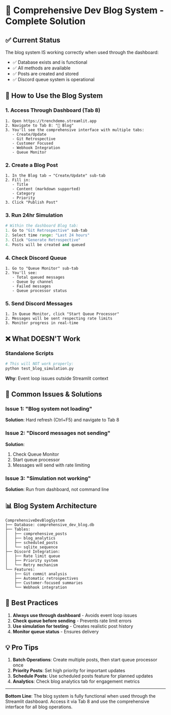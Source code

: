 # 📱 Comprehensive Dev Blog System - Complete Solution

## ✅ Current Status

The blog system IS working correctly when used through the dashboard:
- ✅ Database exists and is functional
- ✅ All methods are available
- ✅ Posts are created and stored
- ✅ Discord queue system is operational

## 🎯 How to Use the Blog System

### 1. **Access Through Dashboard (Tab 8)**
```
1. Open https://trenchdemo.streamlit.app
2. Navigate to Tab 8: "📱 Blog"
3. You'll see the comprehensive interface with multiple tabs:
   - Create/Update
   - Git Retrospective  
   - Customer Focused
   - Webhook Integration
   - Queue Monitor
```

### 2. **Create a Blog Post**
```
1. In the Blog tab → "Create/Update" sub-tab
2. Fill in:
   - Title
   - Content (markdown supported)
   - Category
   - Priority
3. Click "Publish Post"
```

### 3. **Run 24hr Simulation**
```python
# Within the dashboard Blog tab:
1. Go to "Git Retrospective" sub-tab
2. Select time range: "Last 24 hours"
3. Click "Generate Retrospective"
4. Posts will be created and queued
```

### 4. **Check Discord Queue**
```
1. Go to "Queue Monitor" sub-tab
2. You'll see:
   - Total queued messages
   - Queue by channel
   - Failed messages
   - Queue processor status
```

### 5. **Send Discord Messages**
```
1. In Queue Monitor, click "Start Queue Processor"
2. Messages will be sent respecting rate limits
3. Monitor progress in real-time
```

## ❌ What DOESN'T Work

### Standalone Scripts
```python
# This will NOT work properly:
python test_blog_simulation.py
```

**Why**: Event loop issues outside Streamlit context

## 🔧 Common Issues & Solutions

### Issue 1: "Blog system not loading"
**Solution**: Hard refresh (Ctrl+F5) and navigate to Tab 8

### Issue 2: "Discord messages not sending"
**Solution**: 
1. Check Queue Monitor
2. Start queue processor
3. Messages will send with rate limiting

### Issue 3: "Simulation not working"
**Solution**: Run from dashboard, not command line

## 📊 Blog System Architecture

```
ComprehensiveDevBlogSystem
├── Database: comprehensive_dev_blog.db
├── Tables:
│   ├── comprehensive_posts
│   ├── blog_analytics
│   ├── scheduled_posts
│   └── sqlite_sequence
├── Discord Integration:
│   ├── Rate limit queue
│   ├── Priority system
│   └── Retry mechanism
└── Features:
    ├── Git commit analysis
    ├── Automatic retrospectives
    ├── Customer-focused summaries
    └── Webhook integration
```

## 🚀 Best Practices

1. **Always use through dashboard** - Avoids event loop issues
2. **Check queue before sending** - Prevents rate limit errors
3. **Use simulation for testing** - Creates realistic post history
4. **Monitor queue status** - Ensures delivery

## 💡 Pro Tips

1. **Batch Operations**: Create multiple posts, then start queue processor once
2. **Priority Posts**: Set high priority for important updates
3. **Schedule Posts**: Use scheduled posts feature for planned updates
4. **Analytics**: Check blog analytics tab for engagement metrics

---

**Bottom Line**: The blog system is fully functional when used through the Streamlit dashboard. Access it via Tab 8 and use the comprehensive interface for all blog operations.